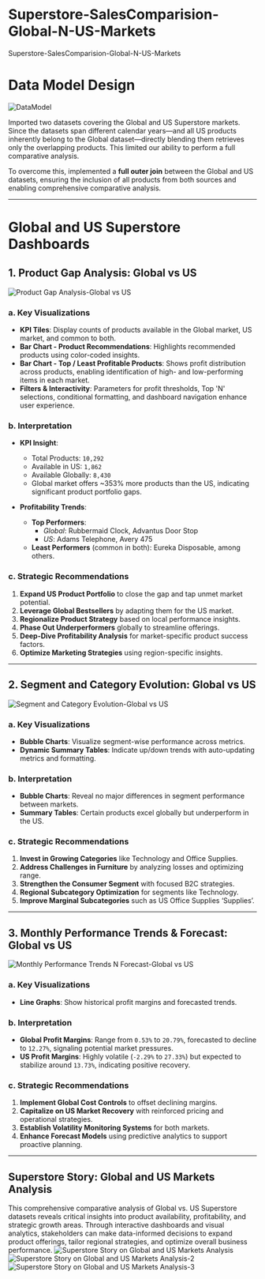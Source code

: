 # Superstore-SalesComparision-Global-N-US-Markets
Superstore-SalesComparision-Global-N-US-Markets
# Data Model Design
![DataModel](Images/DataModel.png)

Imported two datasets covering the Global and US Superstore markets. Since the datasets span different calendar years—and all US products inherently belong to the Global dataset—directly blending them retrieves only the overlapping products. This limited our ability to perform a full comparative analysis. 

To overcome this, implemented a **full outer join** between the Global and US datasets, ensuring the inclusion of all products from both sources and enabling comprehensive comparative analysis.

---

# Global and US Superstore Dashboards

## 1. Product Gap Analysis: Global vs US
![Product Gap Analysis-Global vs US](Images/ProductGapAnalysis-GlobalvsUS.png)

### a. Key Visualizations

- **KPI Tiles**: Display counts of products available in the Global market, US market, and common to both.
- **Bar Chart - Product Recommendations**: Highlights recommended products using color-coded insights.
- **Bar Chart - Top / Least Profitable Products**: Shows profit distribution across products, enabling identification of high- and low-performing items in each market.
- **Filters & Interactivity**: Parameters for profit thresholds, Top 'N' selections, conditional formatting, and dashboard navigation enhance user experience.

### b. Interpretation

- **KPI Insight**:  
  - Total Products: `10,292`  
  - Available in US: `1,862`  
  - Available Globally: `8,430`  
  - Global market offers ~353% more products than the US, indicating significant product portfolio gaps.
  
- **Profitability Trends**:
  - **Top Performers**:
    - *Global*: Rubbermaid Clock, Advantus Door Stop  
    - *US*: Adams Telephone, Avery 475
  - **Least Performers** (common in both): Eureka Disposable, among others.

### c. Strategic Recommendations

1. **Expand US Product Portfolio** to close the gap and tap unmet market potential.
2. **Leverage Global Bestsellers** by adapting them for the US market.
3. **Regionalize Product Strategy** based on local performance insights.
4. **Phase Out Underperformers** globally to streamline offerings.
5. **Deep-Dive Profitability Analysis** for market-specific product success factors.
6. **Optimize Marketing Strategies** using region-specific insights.

---

## 2. Segment and Category Evolution: Global vs US
![Segment and Category Evolution-Global vs US](Images/SegmentandCategoryEvolution-GlobalvsUS.png)

### a. Key Visualizations

- **Bubble Charts**: Visualize segment-wise performance across metrics.
- **Dynamic Summary Tables**: Indicate up/down trends with auto-updating metrics and formatting.

### b. Interpretation

- **Bubble Charts**: Reveal no major differences in segment performance between markets.
- **Summary Tables**: Certain products excel globally but underperform in the US.

### c. Strategic Recommendations

1. **Invest in Growing Categories** like Technology and Office Supplies.
2. **Address Challenges in Furniture** by analyzing losses and optimizing range.
3. **Strengthen the Consumer Segment** with focused B2C strategies.
4. **Regional Subcategory Optimization** for segments like Technology.
5. **Improve Marginal Subcategories** such as US Office Supplies ‘Supplies’.

---

## 3. Monthly Performance Trends & Forecast: Global vs US
![Monthly Performance Trends N Forecast-Global vs US](Images/MonthlyPerformanceTrendsNForecast-GlobalvsUS.png)

### a. Key Visualizations

- **Line Graphs**: Show historical profit margins and forecasted trends.

### b. Interpretation

- **Global Profit Margins**: Range from `0.53%` to `20.79%`, forecasted to decline to `12.27%`, signaling potential market pressures.
- **US Profit Margins**: Highly volatile (`-2.29%` to `27.33%`) but expected to stabilize around `13.73%`, indicating positive recovery.

### c. Strategic Recommendations

1. **Implement Global Cost Controls** to offset declining margins.
2. **Capitalize on US Market Recovery** with reinforced pricing and operational strategies.
3. **Establish Volatility Monitoring Systems** for both markets.
4. **Enhance Forecast Models** using predictive analytics to support proactive planning.

---

## Superstore Story: Global and US Markets Analysis

This comprehensive comparative analysis of Global vs. US Superstore datasets reveals critical insights into product availability, profitability, and strategic growth areas. Through interactive dashboards and visual analytics, stakeholders can make data-informed decisions to expand product offerings, tailor regional strategies, and optimize overall business performance.
![Superstore Story on Global and US Markets Analysis](Images/SuperstoreStoryonGlobalandUSMarketsAnalysis.png)
![Superstore Story on Global and US Markets Analysis-2](Images/SuperstoreStoryonGlobalandUSMarketsAnalysis-2.png)
![Superstore Story on Global and US Markets Analysis-3](Images/SuperstoreStoryonGlobalandUSMarketsAnalysis-3.png)
